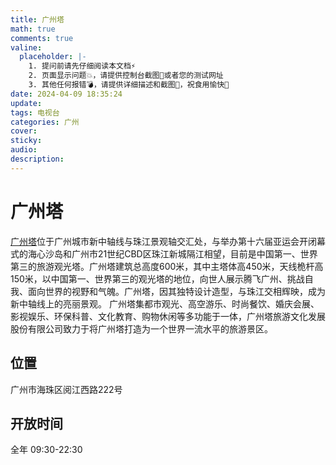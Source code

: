 ```yaml
---
title: 广州塔
math: true
comments: true
valine:
  placeholder: |-
    1. 提问前请先仔细阅读本文档⚡
    2. 页面显示问题💥，请提供控制台截图📸或者您的测试网址
    3. 其他任何报错💣，请提供详细描述和截图📸，祝食用愉快💪
date: 2024-04-09 18:35:24
update: 
tags: 电视台
categories: 广州
cover:
sticky:
audio:
description:
---
```

# 广州塔
[广州塔](https://www.cantontower.com/#page1)位于广州城市新中轴线与珠江景观轴交汇处，与举办第十六届亚运会开闭幕式的海心沙岛和广州市21世纪CBD区珠江新城隔江相望，目前是中国第一、世界第三的旅游观光塔。广州塔建筑总高度600米，其中主塔体高450米，天线桅杆高150米，以中国第一、世界第三的观光塔的地位，向世人展示腾飞广州、挑战自我、面向世界的视野和气魄。广州塔，因其独特设计造型，与珠江交相辉映，成为新中轴线上的亮丽景观。
广州塔集都市观光、高空游乐、时尚餐饮、婚庆会展、影视娱乐、环保科普、文化教育、购物休闲等多功能于一体，广州塔旅游文化发展股份有限公司致力于将广州塔打造为一个世界一流水平的旅游景区。
## 位置
广州市海珠区阅江西路222号
## 开放时间
全年 09:30-22:30
